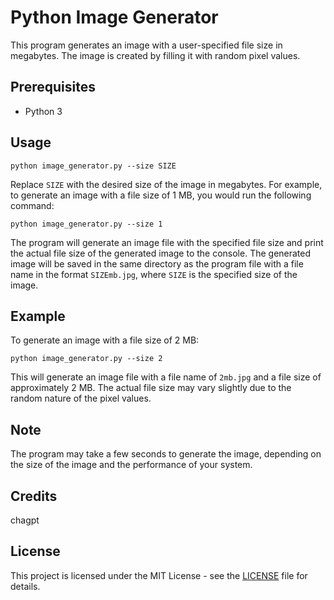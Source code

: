 <h1>Python Image Generator</h1>
<p>This program generates an image with a user-specified file size in megabytes. The image is created by filling it with random pixel values.</p>
<h2>Prerequisites</h2>
<ul>
  <li>Python 3</li>
</ul>
<h2>Usage</h2>
<pre><code>python image_generator.py --size SIZE
</code></pre>
<p>Replace <code>SIZE</code> with the desired size of the image in megabytes. For example, to generate an image with a file size of 1 MB, you would run the following command:</p>
<pre><code>python image_generator.py --size 1
</code></pre>
<p>The program will generate an image file with the specified file size and print the actual file size of the generated image to the console. The generated image will be saved in the same directory as the program file with a file name in the format <code>SIZEmb.jpg</code>, where <code>SIZE</code> is the specified size of the image.</p>
<h2>Example</h2>
<p>To generate an image with a file size of 2 MB:</p>
<pre><code>python image_generator.py --size 2
</code></pre>
<p>This will generate an image file with a file name of <code>2mb.jpg</code> and a file size of approximately 2 MB. The actual file size may vary slightly due to the random nature of the pixel values.</p>
<h2>Note</h2>
<p>The program may take a few seconds to generate the image, depending on the size of the image and the performance of your system.</p>
<h2>Credits</h2>
<p>chagpt</p>
<h2>License</h2>
<p>This project is licensed under the MIT License - see the <a href="LICENSE">LICENSE</a> file for details.</p>
